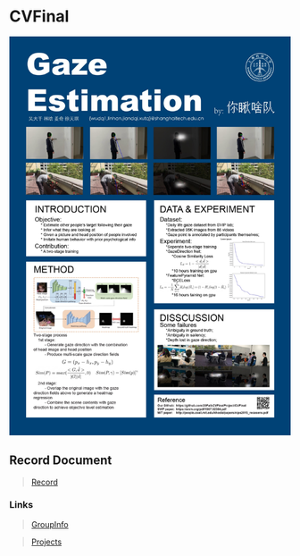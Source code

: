 # CVFinal

<img src="./poster.jpg" alt="poster" style="zoom:300%;" />





## Record Document
> [Record](https://docs.qq.com/doc/DTGRCekZlb0RaUk5n)


### Links
> [GroupInfo](https://shimo.im/sheets/rQvcCQydvdjhvPYC/)

> [Projects](https://shimo.im/docs/hhTgdH3kktxGcxXk/)
